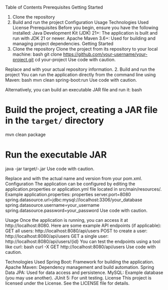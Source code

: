 Table of Contents
Prerequisites
Getting Started
1. Clone the repository
2. Build and run the project
Configuration
Usage
Technologies Used
License 
Prerequisites
Before you begin, ensure you have the following installed: 
Java Development Kit (JDK) 21+: The application is built and run with JDK 21 or newer.
Apache Maven 3.6+: Used for building and managing project dependencies.
Getting Started
1. Clone the repository
Clone the project from its repository to your local machine: 
bash
git clone https://github.com/your-username/your-project.git
cd your-project
Use code with caution.

Replace <your-username> and <your-project> with your actual repository information. 
2. Build and run the project
You can run the application directly from the command line using Maven: 
bash
mvn clean spring-boot:run
Use code with caution.

Alternatively, you can build an executable JAR file and run it: 
bash
# Build the project, creating a JAR file in the `target/` directory
mvn clean package

# Run the executable JAR
java -jar target/<your-project-name>-<version>.jar
Use code with caution.

Replace <your-project-name> and <version> with the actual name and version from your pom.xml.
Configuration
The application can be configured by editing the application.properties or application.yml file located in src/main/resources/. 
Example application.properties:
properties
server.port=8080
spring.datasource.url=jdbc:mysql://localhost:3306/your_database
spring.datasource.username=your_username
spring.datasource.password=your_password
Use code with caution.

Usage
Once the application is running, you can access it at http://localhost:8080.
Here are some example API endpoints (if applicable):
GET all users: http://localhost:8080/api/users
POST to create a user: http://localhost:8080/api/users
GET a single user: http://localhost:8080/api/users/{id} 
You can test the endpoints using a tool like curl:
bash
curl -X GET http://localhost:8080/api/users
Use code with caution.

Technologies Used
Spring Boot: Framework for building the application.
Apache Maven: Dependency management and build automation.
Spring Data JPA: Used for data access and persistence.
MySQL: Example database (you may use another).
JUnit 5: For unit testing. 
License
This project is licensed under the License. See the LICENSE file for details. 
